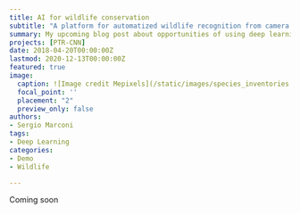 ```yaml
---
title: AI for wildlife conservation
subtitle: "A platform for automatized wildlife recognition from camera traps in developing countries."
summary: My upcoming blog post about opportunities of using deep learning in developing countries
projects: [PTR-CNN]
date: 2018-04-20T00:00:00Z
lastmod: 2020-12-13T00:00:00Z
featured: true
image:
  caption: ![Image credit Mepixels](/static/images/species_inventories.png)
  focal_point: ''
  placement: "2"
  preview_only: false
authors:
- Sergio Marconi
tags:
- Deep Learning
categories:
- Demo
- Wildlife

---
```

Coming soon
